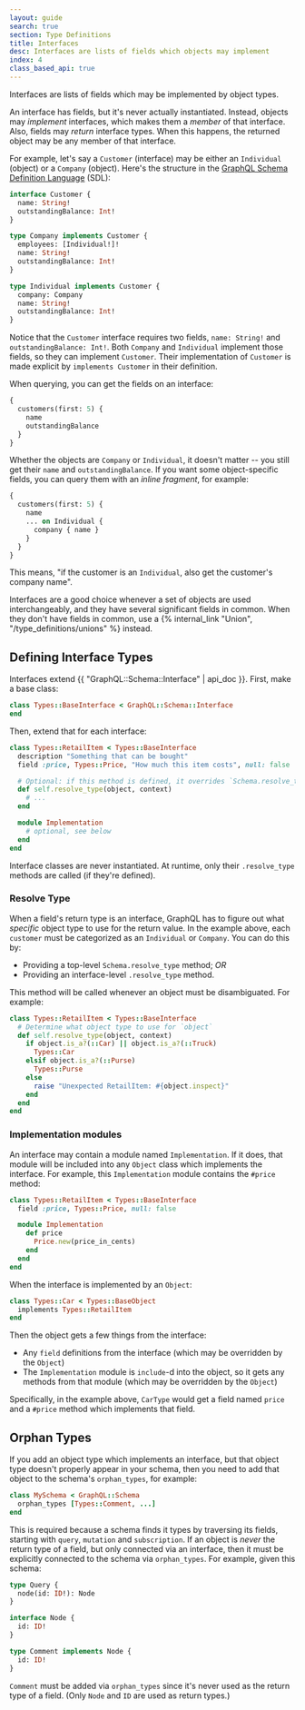 ```yaml
---
layout: guide
search: true
section: Type Definitions
title: Interfaces
desc: Interfaces are lists of fields which objects may implement
index: 4
class_based_api: true
---
```


Interfaces are lists of fields which may be implemented by object types.

An interface has fields, but it's never actually instantiated. Instead, objects may _implement_ interfaces, which makes them a _member_ of that interface. Also, fields may _return_ interface types. When this happens, the returned object may be any member of that interface.

For example, let's say a `Customer` (interface) may be either an `Individual` (object) or a `Company` (object). Here's the structure in the [GraphQL Schema Definition Language](http://graphql.org/learn/schema/#type-language) (SDL):

```graphql
interface Customer {
  name: String!
  outstandingBalance: Int!
}

type Company implements Customer {
  employees: [Individual!]!
  name: String!
  outstandingBalance: Int!
}

type Individual implements Customer {
  company: Company
  name: String!
  outstandingBalance: Int!
}
```

Notice that the `Customer` interface requires two fields, `name: String!` and `outstandingBalance: Int!`. Both `Company` and `Individual` implement those fields, so they can implement `Customer`. Their implementation of `Customer` is made explicit by `implements Customer` in their definition.

When querying, you can get the fields on an interface:

```graphql
{
  customers(first: 5) {
    name
    outstandingBalance
  }
}
```

Whether the objects are `Company` or `Individual`, it doesn't matter -- you still get their `name` and `outstandingBalance`. If you want some object-specific fields, you can query them with an _inline fragment_, for example:

```graphql
{
  customers(first: 5) {
    name
    ... on Individual {
      company { name }
    }
  }
}
```

This means, "if the customer is an `Individual`, also get the customer's company name".

Interfaces are a good choice whenever a set of objects are used interchangeably, and they have several significant fields in common. When they don't have fields in common, use a {% internal_link "Union", "/type_definitions/unions" %} instead.

## Defining Interface Types

Interfaces extend {{ "GraphQL::Schema::Interface" | api_doc }}. First, make a base class:

```ruby
class Types::BaseInterface < GraphQL::Schema::Interface
end
```

Then, extend that for each interface:

```ruby
class Types::RetailItem < Types::BaseInterface
  description "Something that can be bought"
  field :price, Types::Price, "How much this item costs", null: false

  # Optional: if this method is defined, it overrides `Schema.resolve_type`
  def self.resolve_type(object, context)
    # ...
  end

  module Implementation
    # optional, see below
  end
end
```

Interface classes are never instantiated. At runtime, only their `.resolve_type` methods are called (if they're defined).

### Resolve Type

When a field's return type is an interface, GraphQL has to figure out what _specific_ object type to use for the return value. In the example above, each `customer` must be categorized as an `Individual` or `Company`. You can do this by:

- Providing a top-level `Schema.resolve_type` method; _OR_
- Providing an interface-level `.resolve_type` method.

This method will be called whenever an object must be disambiguated. For example:

```ruby
class Types::RetailItem < Types::BaseInterface
  # Determine what object type to use for `object`
  def self.resolve_type(object, context)
    if object.is_a?(::Car) || object.is_a?(::Truck)
      Types::Car
    elsif object.is_a?(::Purse)
      Types::Purse
    else
      raise "Unexpected RetailItem: #{object.inspect}"
    end
  end
end
```

### Implementation modules

An interface may contain a module named `Implementation`. If it does, that module will be included into any `Object` class which implements the interface. For example, this `Implementation` module contains the `#price` method:

```ruby
class Types::RetailItem < Types::BaseInterface
  field :price, Types::Price, null: false

  module Implementation
    def price
      Price.new(price_in_cents)
    end
  end
end
```

When the interface is implemented by an `Object`:

```ruby
class Types::Car < Types::BaseObject
  implements Types::RetailItem
end
```

Then the object gets a few things from the interface:

- Any `field` definitions from the interface (which may be overridden by the `Object`)
- The `Implementation` module is `include`-d into the object, so it gets any methods from that module (which may be overridden by the `Object`)

Specifically, in the example above, `CarType` would get a field named `price` and a `#price` method which implements that field.

## Orphan Types

If you add an object type which implements an interface, but that object type doesn't properly appear in your schema, then you need to add that object to the schema's `orphan_types`, for example:

```ruby
class MySchema < GraphQL::Schema
  orphan_types [Types::Comment, ...]
end
```

This is required because a schema finds it types by traversing its fields, starting with `query`, `mutation` and `subscription`. If an object is _never_ the return type of a field, but only connected via an interface, then it must be explicitly connected to the schema via `orphan_types`. For example, given this schema:

```graphql
type Query {
  node(id: ID!): Node
}

interface Node {
  id: ID!
}

type Comment implements Node {
  id: ID!
}
```

`Comment` must be added via `orphan_types` since it's never used as the return type of a field. (Only `Node` and `ID` are used as return types.)
